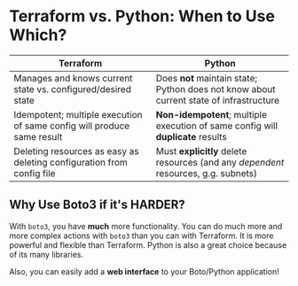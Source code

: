 # Terraform vs. Python: When to Use Which?

| Terraform | Python |
|-----------|--------|
| Manages and knows current state vs. configured/desired state           | Does **not** maintain state; Python does not know about current state of infrastructure |
| Idempotent; multiple execution of same config will produce same result | **Non-idempotent**; multiple execution of same config will **duplicate** results        |
| Deleting resources as easy as deleting configuration from config file  | Must **explicitly** delete resources (and any _dependent_ resources, g.g. subnets)      | High-level syntax is and easier to write | Low-level programming syntax is more difficult to write |

## Why Use Boto3 if it's HARDER?

With `boto3`, you have **much** more functionality. You can do much more and
more complex actions with `boto3` than you can with Terraform. It is more
powerful and flexible than Terraform. Python is also a great choice because of
its many libraries.

Also, you can easily add a **web interface** to your Boto/Python application!

